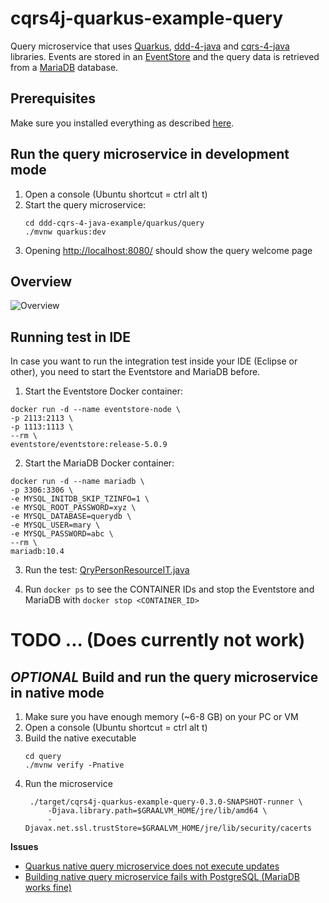 # cqrs4j-quarkus-example-query
Query microservice that uses [Quarkus](https://quarkus.io/), [ddd-4-java](https://github.com/fuinorg/ddd-4-java) and [cqrs-4-java](https://github.com/fuinorg/cqrs-4-java) libraries. Events are stored in an [EventStore](https://eventstore.org/) and the query data is retrieved from a [MariaDB](https://mariadb.org/) database.

## Prerequisites
Make sure you installed everything as described [here](../../../../).

## Run the query microservice in development mode
1. Open a console (Ubuntu shortcut = ctrl alt t)
2. Start the query microservice:   
   ```
   cd ddd-cqrs-4-java-example/quarkus/query
   ./mvnw quarkus:dev
   ```
3. Opening [http://localhost:8080/](http://localhost:8080/) should show the query welcome page

## Overview
![Overview](https://raw.github.com/fuinorg/ddd-cqrs-4-java-example/master/quarkus/query/doc/cdi-view.png)

## Running test in IDE
In case you want to run the integration test inside your IDE (Eclipse or other), you need to start the Eventstore and MariaDB before.

1. Start the Eventstore Docker container:

```
docker run -d --name eventstore-node \
-p 2113:2113 \
-p 1113:1113 \
--rm \
eventstore/eventstore:release-5.0.9
```

2. Start the MariaDB Docker container:

```
docker run -d --name mariadb \
-p 3306:3306 \
-e MYSQL_INITDB_SKIP_TZINFO=1 \
-e MYSQL_ROOT_PASSWORD=xyz \
-e MYSQL_DATABASE=querydb \
-e MYSQL_USER=mary \
-e MYSQL_PASSWORD=abc \
--rm \
mariadb:10.4
```

3. Run the test: [QryPersonResourceIT.java](src/test/java/org/fuin/cqrs4j/example/quarkus/query/api/QryPersonResourceIT.java)

4. Run `docker ps` to see the CONTAINER IDs and stop the Eventstore and MariaDB with `docker stop <CONTAINER_ID>`

# TODO ... (Does currently not work)

## *OPTIONAL* Build and run the query microservice in native mode
1. Make sure you have enough memory (~6-8 GB) on your PC or VM
2. Open a console (Ubuntu shortcut = ctrl alt t)
3. Build the native executable 
   ```
   cd query
   ./mvnw verify -Pnative
   ```
4. Run the microservice
   ```
    ./target/cqrs4j-quarkus-example-query-0.3.0-SNAPSHOT-runner \
        -Djava.library.path=$GRAALVM_HOME/jre/lib/amd64 \
        -Djavax.net.ssl.trustStore=$GRAALVM_HOME/jre/lib/security/cacerts
   ```

**Issues**
- [Quarkus native query microservice does not execute updates](https://github.com/fuinorg/ddd-cqrs-4-java-example/issues/1)
- [Building native query microservice fails with PostgreSQL (MariaDB works fine)](https://github.com/fuinorg/ddd-cqrs-4-java-example/issues/3)
